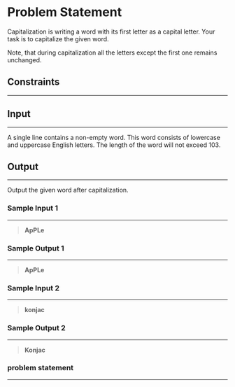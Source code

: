 
# Problem Statement
Capitalization is writing a word with its first letter as a capital letter. Your task is to capitalize the given word.

Note, that during capitalization all the letters except the first one remains unchanged.

## Constraints
---


## Input
----
A single line contains a non-empty word. This word consists of lowercase and uppercase English letters. The length of the word will not exceed 103.

## Output
---
Output the given word after capitalization.

### Sample Input 1
----
> **ApPLe**

### Sample Output  1
----
> **ApPLe**

 ### Sample Input 2
----
> **konjac**

### Sample Output  2
----
> **Konjac**

### problem statement
---
